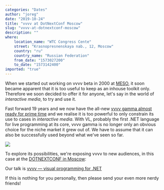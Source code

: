 ```yaml
---
categories: "Dates"
author: "joreg"
date: "2019-10-24"
title: "vvvv at DotNextConf Moscow"
slug: "vvvv-at-dotnextconf-moscow"
description: ""
where: 
    location_name: "WTC Congress Cente"
    street: "Krasnopresnenskaya nab., 12, Moscow"
    country: "ru"
    country_name: "Russian Federation"
    from_date: "1573027200"
    to_date: "1573142400"
imported: "true"
---
```



When we started out working on vvvv beta in 2000 at [MESO](https://meso.design), it soon became apparent that it is too useful to keep as an inhouse toolkit only. Therefore we soon decided to offer it for anyone, let's say in the world of *interactive media*, to try and use it. 

Fast forward 19 years and we now have the all-new [vvvv gamma almost ready for prime time](/blog/2019/vvvv-gamma-2019.1-preview) and we realise it is too powerful to only constrain its use to cases in *interactive media*. With VL, probably the first .NET language for live programming at its core, vvvv gamma is no longer only an obvious choice for the niche market it grew out of. We have to assume that it can also be successfully used beyond what we've seen so far. 

![](dotnextconf.png)

To explore its possibilities, we're exposing vvvv to new audiences, in this case at the [DOTNEXTCONF in Moscow](https://dotnext-moscow.ru/en):

Our talk is [vvvv — visual programming for .NET](https://dotnext-moscow.ru/en/2019/msk/talks/3t4hdm2frgmmzu46hmaxbs)

If this is nothing for you personally, then please send your even more nerdy friends!
